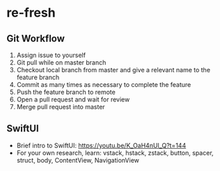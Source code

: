 # re-fresh

## Git Workflow
1. Assign issue to yourself
2. Git pull while on master branch
3. Checkout local branch from master and give a relevant name to the feature branch
4. Commit as many times as necessary to complete the feature
5. Push the feature branch to remote
6. Open a pull request and wait for review
7. Merge pull request into master

## SwiftUI
- Brief intro to SwiftUI: https://youtu.be/K_OaH4nUI_Q?t=144
- For your own research, learn: vstack, hstack, zstack, button, spacer, struct, body, ContentView, NavigationView

